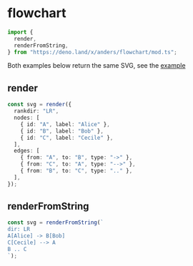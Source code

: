 # flowchart

```ts
import {
  render,
  renderFromString,
} from "https://deno.land/x/anders/flowchart/mod.ts";
```

Both examples below return the same SVG, see the [example](./example.svg)

## render

```ts
const svg = render({
  rankdir: "LR",
  nodes: [
    { id: "A", label: "Alice" },
    { id: "B", label: "Bob" },
    { id: "C", label: "Cecile" },
  ],
  edges: [
    { from: "A", to: "B", type: "->" },
    { from: "C", to: "A", type: "-->" },
    { from: "B", to: "C", type: ".." },
  ],
});
```

## renderFromString

```ts
const svg = renderFromString(`
dir: LR
A[Alice] -> B[Bob]
C[Cecile] --> A
B .. C
`);
```
